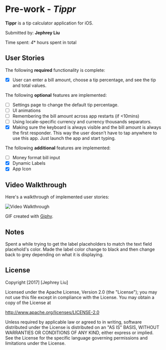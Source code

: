 # Pre-work - *Tippr*

**Tippr** is a tip calculator application for iOS.

Submitted by: **Jephrey Liu**

Time spent: *4** hours spent in total

## User Stories

The following **required** functionality is complete:

* [x] User can enter a bill amount, choose a tip percentage, and see the tip and total values.

The following **optional** features are implemented:
* [ ] Settings page to change the default tip percentage.
* [ ] UI animations
* [ ] Remembering the bill amount across app restarts (if <10mins)
* [ ] Using locale-specific currency and currency thousands separators.
* [x] Making sure the keyboard is always visible and the bill amount is always the first responder. This way the user doesn't have to tap anywhere to use this app. Just launch the app and start typing.

The following **additional** features are implemented:

- [ ] Money format bill input
- [x] Dynamic Labels
- [x] App Icon

## Video Walkthrough

Here's a walkthrough of implemented user stories:

<img src='http://i.imgur.com/0weQh8h.gif' title='Video Walkthrough' width='' alt='Video Walkthrough' />

GIF created with [Giphy](https://giphy.com/apps/giphycapture).

## Notes

Spent a while trying to get the label placeholders to match the text field placehold's color.
Made the label color change to black and then change back to grey depending on what it is displaying.

## License

Copyright [2017] [Jephrey Liu]

Licensed under the Apache License, Version 2.0 (the "License");
you may not use this file except in compliance with the License.
You may obtain a copy of the License at

http://www.apache.org/licenses/LICENSE-2.0

Unless required by applicable law or agreed to in writing, software
distributed under the License is distributed on an "AS IS" BASIS,
WITHOUT WARRANTIES OR CONDITIONS OF ANY KIND, either express or implied.
See the License for the specific language governing permissions and
limitations under the License.
